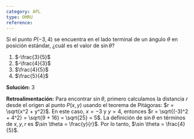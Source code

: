 ```yaml
---
category: APL
type: OMRU
reference: 
---
```

Si el punto $P(-3, 4)$ se encuentra en el lado terminal de un ángulo $\theta$ en posición estándar, ¿cuál es el valor de $\sin \theta$?

1. $-\frac{3}{5}$
2. $-\frac{4}{3}$
3. $\frac{4}{5}$
4. $\frac{5}{4}$

**Solución:** 3

**Retroalimentación:** Para encontrar $\sin \theta$, primero calculamos la distancia $r$ desde el origen al punto $P(x, y)$ usando el teorema de Pitágoras: $r = \sqrt{x^2 + y^2}$. En este caso, $x = -3$ y $y = 4$, entonces $r = \sqrt{(-3)^2 + 4^2} = \sqrt{9 + 16} = \sqrt{25} = 5$. La definición de $\sin \theta$ en términos de $x, y, r$ es $\sin \theta = \frac{y}{r}$. Por lo tanto, $\sin \theta = \frac{4}{5}$.
